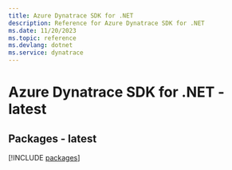 ```yaml
---
title: Azure Dynatrace SDK for .NET
description: Reference for Azure Dynatrace SDK for .NET
ms.date: 11/20/2023
ms.topic: reference
ms.devlang: dotnet
ms.service: dynatrace
---
```

# Azure Dynatrace SDK for .NET - latest
## Packages - latest
[!INCLUDE [packages](dynatrace-index.md)]